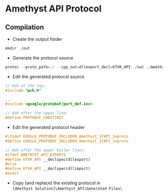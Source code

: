 # Amethyst API Protocol
## Compilation
- Create the output folder
```powershell
mkdir ./out
```
- Generate the protocol source
```powershell
protoc --proto_path=./ --cpp_out=dllexport_decl=KTVR_API:./out ./Amethyst_API.proto
```
- Edit the generated protocol source
```cpp
// Add at the top:
#include "pch.h"

...
#include <google/protobuf/port_def.inc>

// Add after the upper line:
#define PROTOBUF_CONSTINIT
```
- Edit the generated protocol header
```cpp
#ifndef GOOGLE_PROTOBUF_INCLUDED_Amethyst_5fAPI_2eproto
#define GOOGLE_PROTOBUF_INCLUDED_Amethyst_5fAPI_2eproto

// Add after the upper boiler lines:
#ifdef AMETHYST_API_EXPORTS
#define KTVR_API __declspec(dllexport)
#else
#define KTVR_API __declspec(dllimport)
#endif
```
- Copy (and replace) the existing protocol in  
  `[Amethyst Solution]\Amethyst_API\Generated Files\`